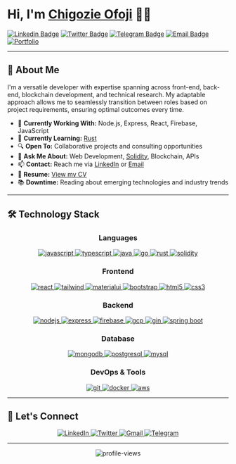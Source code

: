 # Hi, I'm [Chigozie Ofoji](https://github.com/ofojichigozie/) 👨‍💻

[![Linkedin Badge](https://img.shields.io/badge/-LinkedIn-0e76a8?style=for-the-badge&logo=Linkedin&logoColor=white)](https://www.linkedin.com/in/ofojichigozie)
[![Twitter Badge](https://img.shields.io/badge/-Twitter-00acee?style=for-the-badge&logo=Twitter&logoColor=white)](https://twitter.com/therealofoji)
[![Telegram Badge](https://img.shields.io/badge/-Telegram-0088cc?style=for-the-badge&logo=Telegram&logoColor=white)](https://t.me/ofojichigozie)
[![Email Badge](https://img.shields.io/badge/-Gmail-d14836?style=for-the-badge&logo=Gmail&logoColor=white)](mailto:ofojichigozie@gmail.com)
[![Portfolio](https://img.shields.io/badge/-Portfolio-3b5998?style=for-the-badge&logo=google-chrome&logoColor=white)](https://github.com/ofojichigozie)

---

## 💼 About Me

I'm a versatile developer with expertise spanning across front-end, back-end, blockchain development, and technical research. My adaptable approach allows me to seamlessly transition between roles based on project requirements, ensuring optimal outcomes every time.

- 🚀 **Currently Working With:** Node.js, Express, React, Firebase, JavaScript
- 🌱 **Currently Learning:** [Rust](https://www.rust-lang.org/)
- 🔍 **Open To:** Collaborative projects and consulting opportunities
- 💬 **Ask Me About:** Web Development, [Solidity](https://soliditylang.org/), Blockchain, APIs
- 📫 **Contact:** Reach me via [LinkedIn](https://www.linkedin.com/in/ofojichigozie/) or [Email](mailto:ofojichigozie@gmail.com)
- 📄 **Resume:** [View my CV](https://github.com/ofojichigozie/ofojichigozie/blob/main/resume.pdf)
- 📚 **Downtime:** Reading about emerging technologies and industry trends

---

## 🛠️ Technology Stack

<div align="center">

### Languages
<p>
  <a href="https://developer.mozilla.org/en-US/docs/Web/JavaScript" target="_blank">
    <img src="https://img.shields.io/badge/JavaScript-F7DF1E?style=for-the-badge&logo=javascript&logoColor=black" alt="javascript"/>
  </a>
  <a href="https://www.typescriptlang.org/" target="_blank">
    <img src="https://img.shields.io/badge/TypeScript-3178C6?style=for-the-badge&logo=typescript&logoColor=white" alt="typescript"/>
  </a>
  <a href="https://www.java.com" target="_blank">
    <img src="https://img.shields.io/badge/Java-ED8B00?style=for-the-badge&logo=java&logoColor=white" alt="java"/>
  </a>
  <a href="https://golang.org" target="_blank">
    <img src="https://img.shields.io/badge/Go-00ADD8?style=for-the-badge&logo=go&logoColor=white" alt="go"/>
  </a>
  <a href="https://www.rust-lang.org" target="_blank">
    <img src="https://img.shields.io/badge/Rust-000000?style=for-the-badge&logo=rust&logoColor=white" alt="rust"/>
  </a>
  <a href="https://soliditylang.org/" target="_blank">
    <img src="https://img.shields.io/badge/Solidity-363636?style=for-the-badge&logo=solidity&logoColor=white" alt="solidity"/>
  </a>
</p>

### Frontend
<p>
  <a href="https://reactjs.org/" target="_blank">
    <img src="https://img.shields.io/badge/React-20232A?style=for-the-badge&logo=react&logoColor=61DAFB" alt="react"/>
  </a>
  <a href="https://tailwindcss.com/" target="_blank">
    <img src="https://img.shields.io/badge/Tailwind_CSS-38B2AC?style=for-the-badge&logo=tailwind-css&logoColor=white" alt="tailwind"/>
  </a>
  <a href="https://mui.com/" target="_blank">
    <img src="https://img.shields.io/badge/Material_UI-0081CB?style=for-the-badge&logo=material-ui&logoColor=white" alt="materialui"/>
  </a>
  <a href="https://getbootstrap.com" target="_blank">
    <img src="https://img.shields.io/badge/Bootstrap-563D7C?style=for-the-badge&logo=bootstrap&logoColor=white" alt="bootstrap"/>
  </a>
  <a href="https://www.w3.org/html/" target="_blank">
    <img src="https://img.shields.io/badge/HTML5-E34F26?style=for-the-badge&logo=html5&logoColor=white" alt="html5"/>
  </a>
  <a href="https://www.w3schools.com/css/" target="_blank">
    <img src="https://img.shields.io/badge/CSS3-1572B6?style=for-the-badge&logo=css3&logoColor=white" alt="css3"/>
  </a>
</p>

### Backend
<p>
  <a href="https://nodejs.org" target="_blank">
    <img src="https://img.shields.io/badge/Node.js-339933?style=for-the-badge&logo=nodedotjs&logoColor=white" alt="nodejs"/>
  </a>
  <a href="https://expressjs.com" target="_blank">
    <img src="https://img.shields.io/badge/Express.js-000000?style=for-the-badge&logo=express&logoColor=white" alt="express"/>
  </a>
  <a href="https://firebase.google.com/" target="_blank">
    <img src="https://img.shields.io/badge/Firebase-FFCA28?style=for-the-badge&logo=firebase&logoColor=black" alt="firebase"/>
  </a>
  <a href="https://cloud.google.com" target="_blank">
    <img src="https://img.shields.io/badge/Google_Cloud-4285F4?style=for-the-badge&logo=google-cloud&logoColor=white" alt="gcp"/>
  </a>
  <a href="https://gin-gonic.com/" target="_blank">
  <img src="https://img.shields.io/badge/Gin-00ADD8?style=for-the-badge&logo=go&logoColor=white" alt="gin"/>
</a>
<a href="https://spring.io/projects/spring-boot" target="_blank">
  <img src="https://img.shields.io/badge/Spring_Boot-6DB33F?style=for-the-badge&logo=spring-boot&logoColor=white" alt="spring boot"/>
</a>
</p>

### Database
<p>
  <a href="https://www.mongodb.com/" target="_blank">
    <img src="https://img.shields.io/badge/MongoDB-4EA94B?style=for-the-badge&logo=mongodb&logoColor=white" alt="mongodb"/>
  </a>
  <a href="https://www.postgresql.org" target="_blank">
    <img src="https://img.shields.io/badge/PostgreSQL-316192?style=for-the-badge&logo=postgresql&logoColor=white" alt="postgresql"/>
  </a>
  <a href="https://www.mysql.com/" target="_blank">
    <img src="https://img.shields.io/badge/MySQL-005C84?style=for-the-badge&logo=mysql&logoColor=white" alt="mysql"/>
  </a>
</p>

### DevOps & Tools
<p>
  <a href="https://git-scm.com/" target="_blank">
    <img src="https://img.shields.io/badge/Git-F05032?style=for-the-badge&logo=git&logoColor=white" alt="git"/>
  </a>
  <a href="https://www.docker.com/" target="_blank">
    <img src="https://img.shields.io/badge/Docker-2CA5E0?style=for-the-badge&logo=docker&logoColor=white" alt="docker"/>
  </a>
  <a href="https://aws.amazon.com" target="_blank">
    <img src="https://img.shields.io/badge/AWS-232F3E?style=for-the-badge&logo=amazon-aws&logoColor=white" alt="aws"/>
  </a>
</p>

</div>

---

## 🤝 Let's Connect

<div align="center">
  <a href="https://www.linkedin.com/in/ofojichigozie/" target="_blank">
    <img src="https://img.shields.io/badge/linkedin-%230077B5.svg?&style=for-the-badge&logo=linkedin&logoColor=white" alt="LinkedIn" />
  </a>
  <a href="https://twitter.com/therealofoji" target="_blank">
    <img src="https://img.shields.io/badge/twitter-%231DA1F2.svg?&style=for-the-badge&logo=twitter&logoColor=white" alt="Twitter" />
  </a>
  <a href="mailto:ofojichigozie@gmail.com" target="_blank">
    <img src="https://img.shields.io/badge/gmail-%23D14836.svg?&style=for-the-badge&logo=gmail&logoColor=white" alt="Gmail" />
  </a>
  <a href="https://t.me/ofojichigozie" target="_blank">
    <img src="https://img.shields.io/badge/telegram-%232CA5E0.svg?&style=for-the-badge&logo=telegram&logoColor=white" alt="Telegram" />
  </a>
</div>

---

<p align="center">
  <img src="https://komarev.com/ghpvc/?username=ofojichigozie&label=Profile%20views&color=0e75b6&style=flat" alt="profile-views" />
</p>
